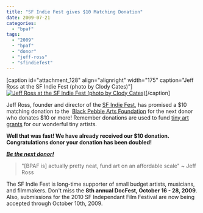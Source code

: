 ```yaml
---
title: "SF Indie Fest gives $10 Matching Donation"
date: 2009-07-21
categories: 
  - "bpaf"
tags: 
  - "2009"
  - "bpaf"
  - "donor"
  - "jeff-ross"
  - "sfindiefest"
---
```


\[caption id="attachment\_128" align="alignright" width="175" caption="Jeff Ross at the SF Indie Fest (photo by Clody Cates)"\][![Jeff Ross at the SF Indie Fest (photo by Clody Cates)](/images/jeffross.jpg "Jeff Ross")](https://www.flickr.com/photos/clodycates/2295819031/)\[/caption\]

Jeff Ross, founder and director of the [SF Indie Fest](https://www.sfindie.com/), has promised a $10 matching donation to the  [Black Pebble Arts Foundation](https://balsaman.org/donate/) for the next donor who donates $10 or more! Remember donations are used to fund [tiny art grants](https://balsaman.org/tiny-art-grants/) for our wonderful tiny artists.

**Well that was fast! We have already received our $10 donation. Congratulations donor your donation has been doubled!**

**_[Be the next donor!](https://balsaman.org/donate/)_**

> "\[BPAF is\] actually pretty neat, fund art on an affordable scale" ~ Jeff Ross

The SF Indie Fest is long-time supporter of small budget artists, musicians, and filmmakers. Don't miss the **8th annual DocFest, October 16 - 28, 2009**. Also, submissions for the 2010 SF Independant Film Festival are now being accepted through October 10th, 2009.
